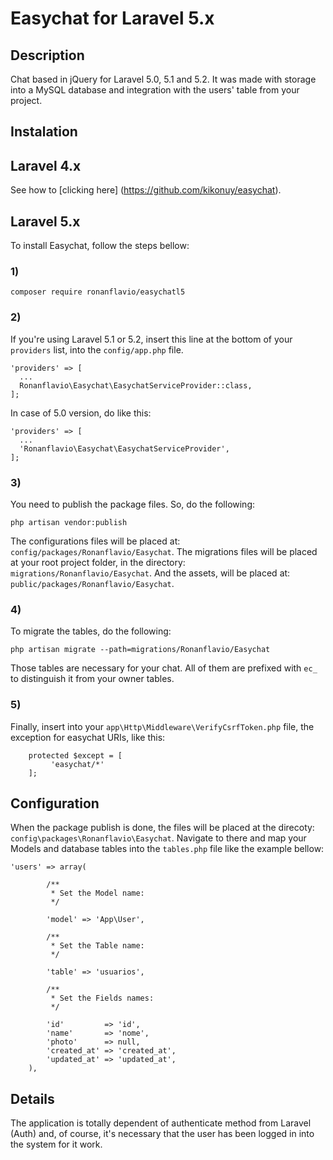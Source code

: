 # Easychat for Laravel 5.x

## Description

Chat based in jQuery for Laravel 5.0, 5.1 and 5.2. It was made with storage into a MySQL database and integration with the users' table from your project.

## Instalation

## Laravel 4.x

See how to [clicking here] (https://github.com/kikonuy/easychat).

## Laravel 5.x

To install Easychat, follow the steps bellow:

### 1)
```
composer require ronanflavio/easychatl5
```
### 2)

If you're using Laravel 5.1 or 5.2, insert this line at the bottom of your `providers` list, into the `config/app.php` file.

```
'providers' => [
  ...
  Ronanflavio\Easychat\EasychatServiceProvider::class,
];
```

In case of 5.0 version, do like this:

```
'providers' => [
  ...
  'Ronanflavio\Easychat\EasychatServiceProvider',
];
```
### 3)
You need to publish the package files. So, do the following:

```
php artisan vendor:publish
```

The configurations files will be placed at: `config/packages/Ronanflavio/Easychat`.
The migrations files will be placed at your root project folder, in the directory: `migrations/Ronanflavio/Easychat`.
And the assets, will be placed at: `public/packages/Ronanflavio/Easychat`.

### 4)

To migrate the tables, do the following:

```
php artisan migrate --path=migrations/Ronanflavio/Easychat
```

Those tables are necessary for your chat. All of them are prefixed with `ec_` to distinguish it from your owner tables.

### 5)

Finally, insert into your `app\Http\Middleware\VerifyCsrfToken.php` file, the exception for easychat URIs, like this:

```
	protected $except = [
		 'easychat/*'
	];
```

## Configuration

When the package publish is done, the files will be placed at the direcoty: `config\packages\Ronanflavio\Easychat`.
Navigate to there and map your Models and database tables into the `tables.php` file like the example bellow:

```
'users' => array(

        /**
         * Set the Model name:
         */

        'model' => 'App\User',

        /**
         * Set the Table name:
         */

        'table' => 'usuarios',

        /**
         * Set the Fields names:
         */

        'id'         => 'id',
        'name'       => 'nome',
        'photo'      => null,
        'created_at' => 'created_at',
        'updated_at' => 'updated_at',
    ),
```

## Details

The application is totally dependent of authenticate method from Laravel (Auth) and, of course, it's necessary that the user has been logged in into the system for it work.

